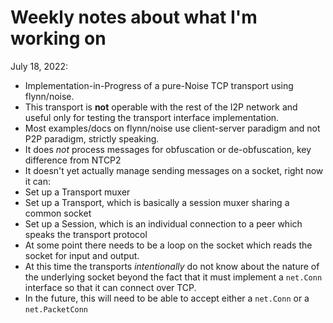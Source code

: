 Weekly notes about what I'm working on
======================================

July 18, 2022:

 - Implementation-in-Progress of a pure-Noise TCP transport using flynn/noise.
 - This transport is **not** operable with the rest of the I2P network and useful
 only for testing the transport interface implementation.
 - Most examples/docs on flynn/noise use client-server paradigm and not P2P paradigm, strictly
 speaking.
 - It does *not* process messages for obfuscation or de-obfuscation, key difference from NTCP2
 - It doesn't yet actually manage sending messages on a socket, right now it can:
  - Set up a Transport muxer
  - Set up a Transport, which is basically a session muxer sharing a common socket
  - Set up a Session, which is an individual connection to a peer which speaks the transport protocol
 - At some point there needs to be a loop on the socket which reads the socket for input and output.
 - At this time the transports *intentionally* do not know about the nature of the underlying socket 
 beyond the fact that it must implement a `net.Conn` interface so that it can connect over TCP.
 - In the future, this will need to be able to accept either a `net.Conn` or a `net.PacketConn`
